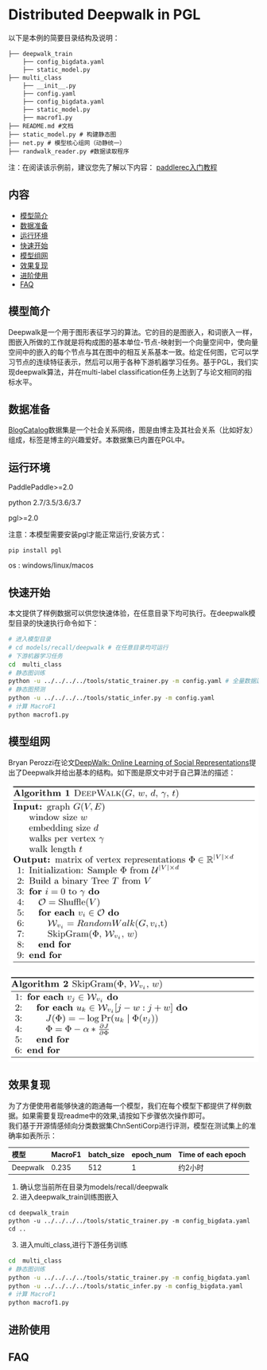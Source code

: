 # Distributed Deepwalk in PGL

以下是本例的简要目录结构及说明： 

```
├── deepwalk_train
    ├── config_bigdata.yaml
    ├── static_model.py
├── multi_class
    ├── __init__.py
    ├── config.yaml
    ├── config_bigdata.yaml
    ├── static_model.py
    ├── macrof1.py
├── README.md #文档
├── static_model.py # 构建静态图
├── net.py # 模型核心组网（动静统一）
├── randwalk_reader.py #数据读取程序
```
注：在阅读该示例前，建议您先了解以下内容：
[paddlerec入门教程](https://github.com/PaddlePaddle/PaddleRec/blob/master/README.md)  

## 内容
- [模型简介](#模型简介)
- [数据准备](#数据准备)
- [运行环境](#运行环境)
- [快速开始](#快速开始)
- [模型组网](#模型组网)
- [效果复现](#效果复现)
- [进阶使用](#进阶使用)
- [FAQ](#FAQ)


## 模型简介
Deepwalk是一个用于图形表征学习的算法。它的目的是图嵌入，和词嵌入一样，图嵌入所做的工作就是将构成图的基本单位-节点-映射到一个向量空间中，使向量空间中的嵌入的每个节点与其在图中的相互关系基本一致。给定任何图，它可以学习节点的连续特征表示，然后可以用于各种下游机器学习任务。基于PGL，我们实现deepwalk算法，并在multi-label classification任务上达到了与论文相同的指标水平。

## 数据准备
[BlogCatalog](https://dl.acm.org/doi/pdf/10.1145/1557019.1557109)数据集是一个社会关系网络，图是由博主及其社会关系（比如好友）组成，标签是博主的兴趣爱好。本数据集已内置在PGL中。


## 运行环境
PaddlePaddle>=2.0

python 2.7/3.5/3.6/3.7

pgl>=2.0  

注意：本模型需要安装pgl才能正常运行,安装方式：
```
pip install pgl
```

os : windows/linux/macos 


## 快速开始
本文提供了样例数据可以供您快速体验，在任意目录下均可执行。在deepwalk模型目录的快速执行命令如下： 
```bash
# 进入模型目录
# cd models/recall/deepwalk # 在任意目录均可运行
# 下游机器学习任务
cd  multi_class
# 静态图训练
python -u ../../../../tools/static_trainer.py -m config.yaml # 全量数据运行config_bigdata.yaml 
# 静态图预测
python -u ../../../../tools/static_infer.py -m config.yaml
# 计算 MacroF1
python macrof1.py
``` 

## 模型组网
Bryan Perozzi在论文[DeepWalk: Online Learning of Social Representations](https://arxiv.org/pdf/1403.6652.pdf)提出了Deepwalk并给出基本的结构。如下图是原文中对于自己算法的描述：

<p align="center">
<img align="center" src="../../../doc/imgs/deepwalk_1.png">
<p>
<p align="center">
<img align="center" src="../../../doc/imgs/deepwalk_2.png">
<p>

## 效果复现
为了方便使用者能够快速的跑通每一个模型，我们在每个模型下都提供了样例数据。如果需要复现readme中的效果,请按如下步骤依次操作即可。  
我们基于开源情感倾向分类数据集ChnSentiCorp进行评测，模型在测试集上的准确率如表所示：  

| 模型 | MacroF1 | batch_size | epoch_num| Time of each epoch |
| :------| :------ | :------ | :------| :------ | 
| Deepwalk | 0.235 | 512 | 1 | 约2小时 |

1. 确认您当前所在目录为models/recall/deepwalk  
2. 进入deepwalk_train训练图嵌入
```
cd deepwalk_train
python -u ../../../../tools/static_trainer.py -m config_bigdata.yaml
cd ..
```
3. 进入multi_class,进行下游任务训练
```bash
cd  multi_class
# 静态图训练
python -u ../../../../tools/static_trainer.py -m config_bigdata.yaml 
python -u ../../../../tools/static_infer.py -m config_bigdata.yaml
# 计算 MacroF1
python macrof1.py
```

## 进阶使用

## FAQ
